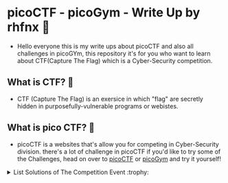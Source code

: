 # picoCTF - picoGym - Write Up by rhfnx :triangular_flag_on_post:

- Hello everyone this is my write ups about picoCTF and also all challenges in picoGYm, this repository it's for you who want to learn about CTF(Capture The Flag) which is a Cyber-Security competition.

## What is CTF? :triangular_flag_on_post:
- CTF (Capture The Flag) is an exersice in which "flag" are secretly hidden in purposefully-vulnerable programs or webistes.

## What is pico CTF? :triangular_flag_on_post:
- picoCTF is a websites that's allow you for competing in Cyber-Security division. there's a lot of challenge in picoCTF if you'd like to try some of the Challenges, head on over to [picoCTF](https://picoctf.org) or [picoGym](https://play.picoctf.org/practice) and try it yourself!

<details>

<summary>List Solutions of The Competition Event :trophy:</summary>

|Event|Solutions|Progress|
|-----|---------|--------|
|picoCTF 2022|[Click here]()|:large_blue_circle:|
|Beginner picoMini 2022|[Click here]()|:white_circle:|
|picoMini by redpwn|[Click here]()|:red_circle:|
|picoCTF 2021|[Click here]()|:large_blue_circle:| 
|pico 2020 Mini-Competition|[Click here]()|:red_circle:|
|picoCTF 2019|[Click here]()|:large_blue_circle:|
|picoGym Exclusive|[Click here]()|:large_blue_circle:|

- :white_circle: is for **Finish**
- :large_blue_circle: is for **Still On Going**
- :red_circle: is for **Not trying it yet**

</details>

